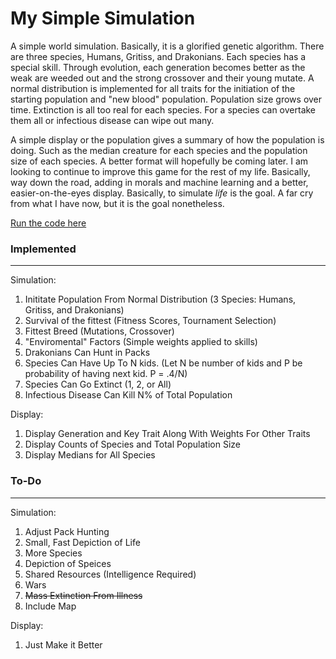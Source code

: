 # My Simple Simulation
A simple world simulation. Basically, it is a glorified genetic algorithm. There are three species, Humans, Gritiss, and Drakonians.
Each species has a special skill. Through evolution, each generation becomes better as the weak are weeded out and the strong crossover and their young mutate. A normal distribution is implemented for all traits for the initiation of the starting population and "new blood" population. Population size grows over time. Extinction is all too real for each species. For a species can overtake them all or infectious disease can wipe out many. 

A simple display or the population gives a summary of how the population is doing. Such as the median creature for each species and the population size of each species. A better format will hopefully be coming later. I am looking to continue to improve this game for the rest of my life. Basically, way down the road, adding in morals and machine learning and a better, easier-on-the-eyes display. Basically,  to simulate *life* is the goal. A far cry from what I have now, but it is the goal nonetheless. 

[Run the code here](https://repl.it/@n113/My-Simple-Simulation)


### Implemented
***

Simulation:
  1. Inititate Population From Normal Distribution (3 Species: Humans, Gritiss, and Drakonians)
  2. Survival of the fittest (Fitness Scores, Tournament Selection)
  3. Fittest Breed (Mutations, Crossover)
  4. "Enviromental" Factors (Simple weights applied to skills)
  5. Drakonians Can Hunt in Packs
  6. Species Can Have Up To N kids. (Let N be number of kids and P be probability of having next kid. P = .4/N)
  7. Species Can Go Extinct (1, 2, or All)
  8. Infectious Disease Can Kill N% of Total Population

Display:
  1. Display Generation and Key Trait Along With Weights For Other Traits
  2. Display Counts of Species and Total Population Size
  3. Display Medians for All Species




### To-Do
***

Simulation:
  1. Adjust Pack Hunting
  2. Small, Fast Depiction of Life
  3. More Species
  4. Depiction of Speices
  5. Shared Resources (Intelligence Required)
  6. Wars
  7. ~~Mass Extinction From Illness~~
  8. Include Map

Display:
  1. Just Make it Better
